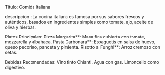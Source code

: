 Titulo: 
Comida Italiana

descripcion : 
La cocina italiana es famosa por sus sabores frescos y auténticos, basados en ingredientes simples como tomate, ajo, aceite de oliva y hierbas.

Platos Principales:
Pizza Margarita**: Masa fina cubierta con tomate, mozzarella y albahaca.
Pasta Carbonara**: Espaguetis en salsa de huevo, queso pecorino, panceta y pimienta.
Risotto al Funghi**: Arroz cremoso con setas.

Bebidas Recomendadas:
 Vino tinto Chianti.
 Agua con gas.
 Limoncello como digestivo.
